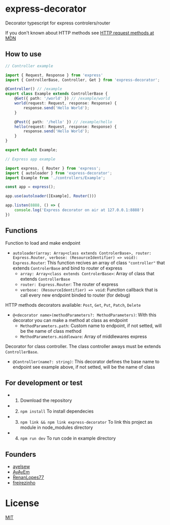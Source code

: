 # express-decorator

Decorator typescript for express controlers/router

If you don't known about HTTP methods see [HTTP request methods at MDN](https://developer.mozilla.org/en-US/docs/Web/HTTP/Methods)

## How to use

```ts
// Controller example

import { Request, Response } from 'express'
import { ControllerBase, Controller, Get } from 'express-decorator';

@Controller() // /example
export class Example extends ControllerBase {
    @Get({ path: '/world' }) // /example/world
    world(request: Request, response: Response) {
        response.send('Hello World');
    }

    @Post({ path: '/hello' }) // /example/hello
    hello(request: Request, response: Response) {
        response.send('Hello World');
    }
}

export default Example;
```

```ts
// Express app example

import express, { Router } from 'express';
import { autoloader } from 'express-decorator';
import Example from './controllers/Example';

const app = express();

app.use(autoloader([Example], Router()))

app.listen(8888, () => {
    console.log('Express decorator on air at 127.0.0.1:8888')
})

```

## Functions

Function to load and make endpoint
- `autoloader(array: Array<class extends ControlerBase>, router: Express.Router, verbose: (ResourceIdentifier) => void): Express.Router`: This function recives an array of class `"controller"` that extends `ControlerBase` and bind to router of express  
    - `array: Array<class extends ControlerBase>`: Array of class that extends `ControllerBase`  
    - `router: Express.Router`: The router of express  
    - `verbose: (ResourceIdentifier) => void`: Function callback that is call every new endpoint binded to router (for debug)

HTTP methods decorators available: `Post`, `Get`, `Put`, `Patch`, `Delete`
- `@<decorator name>(methodParameters?: MethodParameters)`: With this decorator you can make a method at class as endpoint
    - `MethodParameters.path`: Custom name to endpoint, if not setted, will be the name of class method
    - `MethodParameters.middleware`: Array of middlewares express

Decorator for class controller. The class controller aways must be extends `ControllerBase`.
- `@Controller(name?: string)`: This decorator defines the base name to endpoint see example above, if not setted, will be the name of class

## For development or test

 - 1) Download the repository
 - 2) `npm install` To install dependecies
 - 3) `npm link && npm link express-decorator` To link this project as module in node_modules directory
 - 4) `npm run dev` To run code in example directory

## Founders
- [ayelsew](https://github.com/ayelsew)
- [AyAyEm](https://github.com/AyAyEm)
- [RenanLopes77](https://github.com/RenanLopes77)
- [freirezinho](https://github.com/freirezinho)

 
# License
[MIT](/LICENSE)